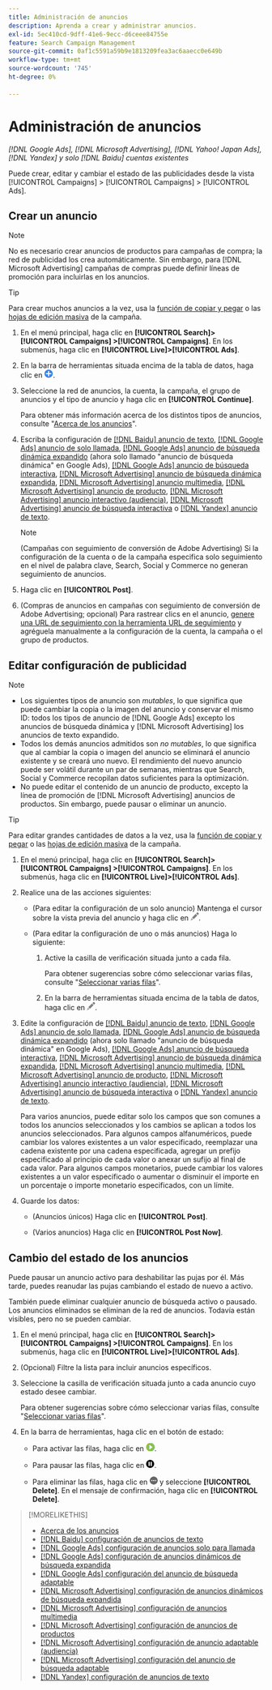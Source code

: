 ```yaml
---
title: Administración de anuncios
description: Aprenda a crear y administrar anuncios.
exl-id: 5ec410cd-9dff-41e6-9ecc-d6ceee84755e
feature: Search Campaign Management
source-git-commit: 0af1c5591a59b9e1813209fea3ac6aaecc0e649b
workflow-type: tm+mt
source-wordcount: '745'
ht-degree: 0%

---
```


# Administración de anuncios

*[!DNL Google Ads], [!DNL Microsoft Advertising], [!DNL Yahoo! Japan Ads], [!DNL Yandex] y solo [!DNL Baidu] cuentas existentes*

Puede crear, editar y cambiar el estado de las publicidades desde la vista [!UICONTROL Campaigns] > [!UICONTROL Campaigns] > [!UICONTROL Ads].

## Crear un anuncio

>[!NOTE]
>
>No es necesario crear anuncios de productos para campañas de compra; la red de publicidad los crea automáticamente. Sin embargo, para [!DNL Microsoft Advertising] campañas de compras puede definir líneas de promoción para incluirlas en los anuncios.

>[!TIP]
>
>Para crear muchos anuncios a la vez, usa la [función de copiar y pegar](/help/search-social-commerce/campaign-management/campaigns/copy-paste.md) o las [hojas de edición masiva](/help/search-social-commerce/campaign-management/bulksheets/bulksheet-about.md) de la campaña.

1. En el menú principal, haga clic en **[!UICONTROL Search]> [!UICONTROL Campaigns] >[!UICONTROL Campaigns]**. En los submenús, haga clic en **[!UICONTROL Live]>[!UICONTROL Ads]**.

1. En la barra de herramientas situada encima de la tabla de datos, haga clic en ![Crear](/help/search-social-commerce/assets/add.png "Crear").

1. Seleccione la red de anuncios, la cuenta, la campaña, el grupo de anuncios y el tipo de anuncio y haga clic en **[!UICONTROL Continue]**.

   Para obtener más información acerca de los distintos tipos de anuncios, consulte &quot;[Acerca de los anuncios](ad-about.md)&quot;.

1. Escriba la configuración de [[!DNL Baidu] anuncio de texto](ad-settings-baidu-text.md), [[!DNL Google Ads] anuncio de solo llamada](ad-settings-google-call.md), [[!DNL Google Ads] anuncio de búsqueda dinámica expandido](ad-settings-google-dsa.md) (ahora solo llamado &quot;anuncio de búsqueda dinámica&quot; en Google Ads), [[!DNL Google Ads] anuncio de búsqueda interactiva](ad-settings-google-rsa.md), [[!DNL Microsoft Advertising] anuncio de búsqueda dinámica expandida](ad-settings-microsoft-dsa.md), [[!DNL Microsoft Advertising] anuncio multimedia](ad-settings-microsoft-multimedia.md), [[!DNL Microsoft Advertising] anuncio de producto](ad-settings-microsoft-product.md), [[!DNL Microsoft Advertising] anuncio interactivo (audiencia)](ad-settings-microsoft-responsive.md), [[!DNL Microsoft Advertising] anuncio de búsqueda interactiva](ad-settings-microsoft-rsa.md) o [[!DNL Yandex] anuncio de texto](ad-settings-yandex-text.md).

   >[!NOTE]
   >
   >(Campañas con seguimiento de conversión de Adobe Advertising) Si la configuración de la cuenta o de la campaña especifica solo seguimiento en el nivel de palabra clave, Search, Social y Commerce no generan seguimiento de anuncios.

1. Haga clic en **[!UICONTROL Post]**.

1. (Compras de anuncios en campañas con seguimiento de conversión de Adobe Advertising; opcional) Para rastrear clics en el anuncio, [genere una URL de seguimiento con la herramienta URL de seguimiento](/help/search-social-commerce/tools/click-tracking-url-generate.md) y agréguela manualmente a la configuración de la cuenta, la campaña o el grupo de productos.

## Editar configuración de publicidad

>[!NOTE]
>
>* Los siguientes tipos de anuncio son *mutables*, lo que significa que puede cambiar la copia o la imagen del anuncio y conservar el mismo ID: todos los tipos de anuncio de [!DNL Google Ads] excepto los anuncios de búsqueda dinámica y [!DNL Microsoft Advertising] los anuncios de texto expandido.
>* Todos los demás anuncios admitidos son *no mutables*, lo que significa que al cambiar la copia o imagen del anuncio se eliminará el anuncio existente y se creará uno nuevo. El rendimiento del nuevo anuncio puede ser volátil durante un par de semanas, mientras que Search, Social y Commerce recopilan datos suficientes para la optimización.
>* No puede editar el contenido de un anuncio de producto, excepto la línea de promoción de [!DNL Microsoft Advertising] anuncios de productos. Sin embargo, puede pausar o eliminar un anuncio.

>[!TIP]
>
>Para editar grandes cantidades de datos a la vez, usa la [función de copiar y pegar](/help/search-social-commerce/campaign-management/campaigns/copy-paste.md) o las [hojas de edición masiva](/help/search-social-commerce/campaign-management/bulksheets/bulksheet-about.md) de la campaña.

1. En el menú principal, haga clic en **[!UICONTROL Search]> [!UICONTROL Campaigns] >[!UICONTROL Campaigns]**. En los submenús, haga clic en **[!UICONTROL Live]>[!UICONTROL Ads]**.

1. Realice una de las acciones siguientes:

   * (Para editar la configuración de un solo anuncio) Mantenga el cursor sobre la vista previa del anuncio y haga clic en ![Editar](/help/search-social-commerce/assets/edit.png "Editar").

   * (Para editar la configuración de uno o más anuncios) Haga lo siguiente:

      1. Active la casilla de verificación situada junto a cada fila.

         Para obtener sugerencias sobre cómo seleccionar varias filas, consulte &quot;[Seleccionar varias filas](/help/search-social-commerce/common-tasks/navigation-editing-selection/multiple-rows-select.md)&quot;.

      1. En la barra de herramientas situada encima de la tabla de datos, haga clic en ![Editar](/help/search-social-commerce/assets/edit.png "Editar").

1. Edite la configuración de [[!DNL Baidu] anuncio de texto](ad-settings-baidu-text.md), [[!DNL Google Ads] anuncio de solo llamada](ad-settings-google-call.md), [[!DNL Google Ads] anuncio de búsqueda dinámica expandido](ad-settings-google-dsa.md) (ahora solo llamado &quot;anuncio de búsqueda dinámica&quot; en Google Ads), [[!DNL Google Ads] anuncio de búsqueda interactiva](ad-settings-google-rsa.md), [[!DNL Microsoft Advertising] anuncio de búsqueda dinámica expandida](ad-settings-microsoft-dsa.md), [[!DNL Microsoft Advertising] anuncio multimedia](ad-settings-microsoft-multimedia.md), [[!DNL Microsoft Advertising] anuncio de producto](ad-settings-microsoft-product.md), [[!DNL Microsoft Advertising] anuncio interactivo (audiencia)](ad-settings-microsoft-responsive.md), [[!DNL Microsoft Advertising] anuncio de búsqueda interactiva](ad-settings-microsoft-rsa.md) o [[!DNL Yandex] anuncio de texto](ad-settings-yandex-text.md).

   Para varios anuncios, puede editar solo los campos que son comunes a todos los anuncios seleccionados y los cambios se aplican a todos los anuncios seleccionados. Para algunos campos alfanuméricos, puede cambiar los valores existentes a un valor especificado, reemplazar una cadena existente por una cadena especificada, agregar un prefijo especificado al principio de cada valor o anexar un sufijo al final de cada valor. Para algunos campos monetarios, puede cambiar los valores existentes a un valor especificado o aumentar o disminuir el importe en un porcentaje o importe monetario especificados, con un límite.

1. Guarde los datos:

   * (Anuncios únicos) Haga clic en **[!UICONTROL Post]**.

   * (Varios anuncios) Haga clic en **[!UICONTROL Post Now]**.

## Cambio del estado de los anuncios

Puede pausar un anuncio activo para deshabilitar las pujas por él. Más tarde, puedes reanudar las pujas cambiando el estado de nuevo a activo.

También puede eliminar cualquier anuncio de búsqueda activo o pausado. Los anuncios eliminados se eliminan de la red de anuncios. Todavía están visibles, pero no se pueden cambiar.

1. En el menú principal, haga clic en **[!UICONTROL Search]> [!UICONTROL Campaigns] >[!UICONTROL Campaigns]**. En los submenús, haga clic en **[!UICONTROL Live]>[!UICONTROL Ads]**.

1. (Opcional) Filtre la lista para incluir anuncios específicos.

1. Seleccione la casilla de verificación situada junto a cada anuncio cuyo estado desee cambiar.

   Para obtener sugerencias sobre cómo seleccionar varias filas, consulte &quot;[Seleccionar varias filas](/help/search-social-commerce/common-tasks/navigation-editing-selection/multiple-rows-select.md)&quot;.

1. En la barra de herramientas, haga clic en el botón de estado:

   * Para activar las filas, haga clic en ![Activar](/help/search-social-commerce/assets/activate.png "Activar").

   * Para pausar las filas, haga clic en ![Pausar](/help/search-social-commerce/assets/pause.png "Pausar").

   * Para eliminar las filas, haga clic en ![Más](/help/search-social-commerce/assets/more.png "Más") y seleccione **[!UICONTROL Delete]**. En el mensaje de confirmación, haga clic en **[!UICONTROL Delete]**.

>[!MORELIKETHIS]
>
>* [Acerca de los anuncios](ad-about.md)
>* [[!DNL Baidu] configuración de anuncios de texto](ad-settings-baidu-text.md)
>* [[!DNL Google Ads] configuración de anuncios solo para llamada](ad-settings-google-call.md)
>* [[!DNL Google Ads] configuración de anuncios dinámicos de búsqueda expandida](ad-settings-google-dsa.md)
>* [[!DNL Google Ads] configuración del anuncio de búsqueda adaptable](ad-settings-google-rsa.md)
>* [[!DNL Microsoft Advertising] configuración de anuncios dinámicos de búsqueda expandida](ad-settings-microsoft-dsa.md)
>* [[!DNL Microsoft Advertising] configuración de anuncios multimedia](ad-settings-microsoft-multimedia.md)
>* [[!DNL Microsoft Advertising] configuración de anuncios de productos](ad-settings-microsoft-product.md)
>* [[!DNL Microsoft Advertising] configuración de anuncio adaptable (audiencia)](ad-settings-microsoft-responsive.md)
>* [[!DNL Microsoft Advertising] configuración del anuncio de búsqueda adaptable](ad-settings-microsoft-rsa.md)
>* [[!DNL Yandex] configuración de anuncios de texto](ad-settings-yandex-text.md)
